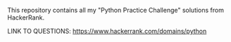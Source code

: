 This repository contains all my "Python Practice Challenge" solutions from HackerRank.

LINK TO QUESTIONS:
https://www.hackerrank.com/domains/python
